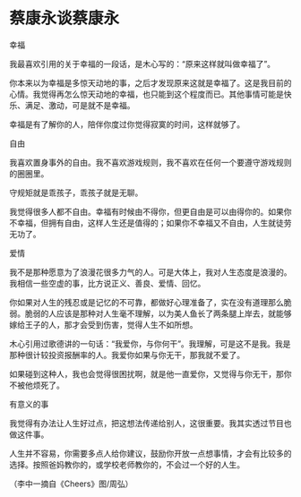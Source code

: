 # 蔡康永谈蔡康永

幸福 

我最喜欢引用的关于幸福的一段话，是木心写的：“原来这样就叫做幸福了”。 

你本来以为幸福是多惊天动地的事，之后才发现原来这就是幸福了。这是我目前的心情。我觉得再怎么惊天动地的幸福，也只能到这个程度而已。其他事情可能是快乐、满足、激动，可是就不是幸福。 

幸福是有了解你的人，陪伴你度过你觉得寂寞的时间，这样就够了。 

自由 

我喜欢置身事外的自由。我不喜欢游戏规则，我不喜欢在任何一个要遵守游戏规则的圈圈里。 

守规矩就是乖孩子，乖孩子就是无聊。 

我觉得很多人都不自由。幸福有时候由不得你，但更自由是可以由得你的。如果你不幸福，但拥有自由，这样人生还是值得的；如果你不幸福又不自由，人生就徒劳无功了。 

爱情 

我不是那种愿意为了浪漫花很多力气的人。可是大体上，我对人生态度是浪漫的。我相信一些空虚的事，比方说正义、善良、爱情、回忆。 

你如果对人生的残忍或是记忆的不可靠，都做好心理准备了，实在没有道理那么脆弱。脆弱的人应该是那种对人生毫不理解，以为美人鱼长了两条腿上岸去，就能够嫁给王子的人，那才会受到伤害，觉得人生不如所想。 

木心引用过歌德讲的一句话：“我爱你，与你何干”。我理解，可是这不是我。我是那种很计较投资报酬率的人。我爱你如果与你无干，那我就不爱了。 

如果碰到这种人，我也会觉得很困扰啊，就是他一直爱你，又觉得与你无干，那你不被他烦死了。 

有意义的事 

我觉得有办法让人生好过点，把这想法传递给别人，这很重要。我其实透过节目也做这件事。 

人生并不容易，你需要多点人给你建议，鼓励你开放一点想事情，才会有比较多的选择。按照爸妈教你的，或学校老师教你的，不会过一个好的人生。 

（李中一摘自《Cheers》图/周弘）